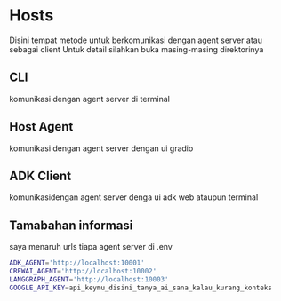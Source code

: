 # Hosts

Disini tempat metode untuk berkomunikasi dengan agent server atau sebagai client
Untuk detail silahkan buka masing-masing direktorinya

## CLI
komunikasi dengan agent server di terminal

## Host Agent
komunikasi dengan agent server dengan ui gradio

## ADK Client
komunikasidengan agent server denga ui adk web ataupun terminal

## Tamabahan informasi
saya menaruh urls tiapa agent server di .env
```bash
ADK_AGENT='http://localhost:10001'
CREWAI_AGENT='http://localhost:10002'
LANGGRAPH_AGENT='http://localhost:10003'
GOOGLE_API_KEY=api_keymu_disini_tanya_ai_sana_kalau_kurang_konteks
```